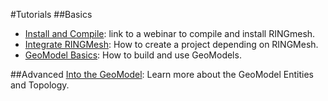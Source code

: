 
#Tutorials
##Basics
 * [Install and Compile](): link to a webinar to compile and install RINGmesh.
 * [Integrate RINGMesh](): How to create a project depending on RINGMesh.
 * [GeoModel Basics](tutorials/geomodel/geomodel-basics): How to build and use GeoModels.

##Advanced
[Into the GeoModel](): Learn more about the GeoModel Entities and Topology.
